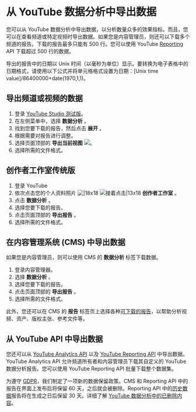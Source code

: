 # 从 YouTube 数据分析中导出数据

您可以从 YouTube 数据分析中导出数据，以分析数量众多的效果指标。而且，您可以在查看频道或特定视频时导出数据。如果您是内容管理员，则还可以下载多个频道的报告。下载的报告最多只能有 500 行。您可以使用 YouTube [Reporting](https://developers.google.com/youtube/reporting/v1/reports/) API 下载超过 500 行的数据。

导出的报告中的日期以 Unix 时间（以毫秒为单位）显示。要转换为电子表格中的日期格式，请使用以下公式并将单元格格式设置为日期：[Unix time value]/86400000+date(1970,1,1)。

## 导出频道或视频的数据

1. 登录 [YouTube Studio 测试版](http://studio.youtube.com/)。
2. 在左侧菜单中，选择 **数据分析** 。
3. 找到您要下载的报告，然后点击 **展开** 。
4. 根据需要对报告进行调整。
5. 选择页面顶部的 **导出当前视图**  ![](https://lh3.googleusercontent.com/9kN1WTtNWXGrjNnjI_TN9BNwpR5HG837M99L34ygdxzzQ-Zcg5-TBnwWSQ46t4Acqs2C=h18)。
6. 选择所需的文件格式。

## 创作者工作室传统版

1. 登录 YouTube
2. 依次点击您的个人资料照片 ![|18x18](https://lh3.googleusercontent.com/NB5qyD2bwPLSxRz3L4RkFWHtTntWnKPJ5-jUmi5tToCc3-230ToGVw1WbpGWolgh2eT4=w18-h18) ![接着点击|13x18](https://lh3.googleusercontent.com/SaY5lqCwN7kppnS546l9ys-E2sZftTTIHjBrdV-WsGPIhGjaxcEXjfgdIfW_UNG7Sw0=w13-h18 "接着点击")  **创作者工作室** 。
3. 点击 **数据分析** 。
4. 选择您要下载的报告。
5. 点击页面顶部的 **导出报告** 。
6. 选择所需的文件格式。

## 在内容管理系统 (CMS) 中导出数据

如果您是内容管理员，则可以使用 CMS 的 **数据分析** 标签下载数据。

1. 登录内容管理器。
2. 选择 **数据分析** 。
3. 选择您要下载的报告。
4. 点击页面顶部的 **导出报告** 。
5. 选择所需的文件格式。

此外，您还可以在 CMS 的 **报告** 标签页上选择各种[可下载的报告](https://support.google.com/youtube/answer/6085590)，以帮助分析视频、资产、版权主张、参考文件等。

## 从 YouTube API 中导出数据

您还可以从 [YouTube Analytics API](https://developers.google.com/youtube/analytics/v1/) 以及 [YouTube Reporting API](https://developers.google.com/youtube/reporting/v1/reports/) 中导出数据。YouTube Analytics API 允许频道所有者和内容管理员下载其自定义的 YouTube 数据分析报告。您可以使用 YouTube Reporting API 批量下载整个数据集。

 

为遵守 [GDPR](https://www.eugdpr.org/)，我们制定了一项新的数据保留政策。CMS 和 Reporting API 中的报告在界面上发布后将保留 60 天，之后就会被删除。Reporting API 中的[历史数据](https://developers.google.com/youtube/reporting/v1/reports/#historical-data)报告将在生成之日后保留 30 天。详细了解 [YouTube 数据分析中的已删除内容](https://support.google.com/youtube/answer/9023776)。
